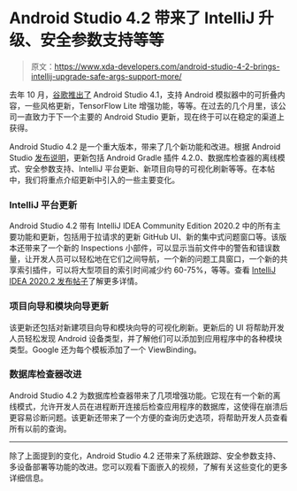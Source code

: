 # Android Studio 4.2 带来了 IntelliJ 升级、安全参数支持等等

> 原文：<https://www.xda-developers.com/android-studio-4-2-brings-intellij-upgrade-safe-args-support-more/>

去年 10 月，[谷歌推出了](https://www.xda-developers.com/google-releases-android-studio-4-1/) Android Studio 4.1，支持 Android 模拟器中的可折叠内容，一些风格更新，TensorFlow Lite 增强功能，等等。在过去的几个月里，该公司一直致力于下一个主要的 Android Studio 更新，现在终于可以在稳定的渠道上获得。

Android Studio 4.2 是一个重大版本，带来了几个新功能和改进。根据 Android Studio [发布说明](https://developer.android.com/studio/releases#4-2-0)，更新包括 Android Gradle 插件 4.2.0、数据库检查器的离线模式、安全参数支持、IntelliJ 平台更新、新项目向导的可视化刷新等等。在本帖中，我们将重点介绍更新中引入的一些主要变化。

### IntelliJ 平台更新

Android Studio 4.2 带有 IntelliJ IDEA Community Edition 2020.2 中的所有主要功能和更新，包括用于拉请求的更新 GitHub UI、新的集中式问题窗口等。该版本还带来了一个新的 Inspections 小部件，可以显示当前文件中的警告和错误数量，让开发人员可以轻松地在它们之间导航，一个新的问题工具窗口，一个新的共享索引插件，可以将大型项目的索引时间减少约 60-75%，等等。查看 [IntelliJ IDEA 2020.2 发布帖子](https://blog.jetbrains.com/idea/2020/07/intellij-idea-2020-2-is-released/)了解更多详情。

### 项目向导和模块向导更新

该更新还包括对新建项目向导和模块向导的可视化刷新。更新后的 UI 将帮助开发人员轻松发现 Android 设备类型，并了解他们可以添加到应用程序中的各种模块类型。Google 还为每个模板添加了一个 ViewBinding。

### 数据库检查器改进

Android Studio 4.2 为数据库检查器带来了几项增强功能。它现在有一个新的离线模式，允许开发人员在进程断开连接后检查应用程序的数据库，这使得在崩溃后更容易诊断问题。该更新还带来了一个方便的查询历史选项，将帮助开发人员查看所有以前的查询。

* * *

除了上面提到的变化，Android Studio 4.2 还带来了系统跟踪、安全参数支持、多设备部署等功能的改进。您可以观看下面嵌入的视频，了解有关这些变化的更多详细信息。